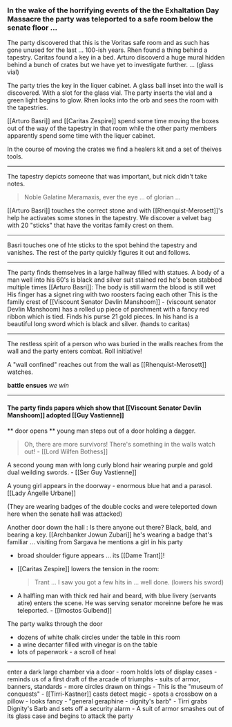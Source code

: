 ### In the wake of the horrifying events of the the Exhaltation Day Massacre the party was teleported to a safe room below the senate floor ...

The party discovered that this is the Voritas safe room and as such has gone unused for the last ... 100-ish years.  Rhen found a thing behind a tapestry.  Caritas found a key in a bed.  Arturo discoverd a huge mural hidden behind a bunch of crates but we have yet to investigate further.  ... (glass vial)

The party tries the key in the liquer cabinet.  A glass ball inset into the wall is discovered.  With a slot for the glass vial. The party inserts the vial and a green light begins to glow.  Rhen looks into the orb and sees the room with the tapestries.

[[Arturo Basri]] and [[Caritas Zespire]] spend some time moving the boxes out of the way of the tapestry in that room while the other party members apparently spend some time with the liquer cabinet.

In the course of moving the crates we find a healers kit and a set of theives tools.

---

The tapestry depicts someone that was important, but nick didn't take notes.

> Noble Galatine Meramaxis, ever the eye ... of glorian ...

[[Arturo Basri]] touches the correct stone and with [[Rhenquist-Merosett]]'s help he activates some stones in the tapestry. We discover a velvet bag with 20 "sticks" that have the voritas family crest on them.

---

Basri touches one of hte sticks to the spot behind the tapestry and vanishes.  The rest of the party quickly figures it out and follows.

---
The party finds themselves in a large hallway filled with statues.  A body of a man well into his 60's is 
	black and silver suit stained red
		he's been stabbed multiple times
[[Arturo Basri]]:
	The body is still warm
		the blood is still wet
	His finger has a signet ring with two roosters facing each other
		This is the family crest of [[Viscount Senator Devlin Manshoom]]  - (viscount senator Devlin Manshoom)
		has a rolled up piece of parchment with a fancy red ribbon which is tied.
		Finds his purse 21 gold pieces.
			In his hand is a beautiful long sword which is black and silver. (hands to caritas)
	
		
---
The restless spirit of a person who was buried in the walls reaches from the wall and the party enters combat.  Roll initiative!

A "wall confined" reaches out from the wall as [[Rhenquist-Merosett]] watches.

**battle ensues** *we win*

---
#### The party finds papers which show that [[Viscount Senator Devlin Manshoom]] adopted [[Guy Vastienne]]

** door opens ** young man steps out of a door holding a dagger.
> Oh, there are more survivors!  There's something in the walls watch out!  - [[Lord Wilfen Bothess]]

A second young man with long curly blond hair wearing purple and gold dual weilding swords.  - [[Ser Guy Vastienne]]

A young girl appears in the doorway - enormous blue hat and a parasol.  [[Lady Angelle Urbane]] 

(They are wearing badges of the double cocks and were teleported down here when the senate hall was attacked)

Another door down the hall : Is there anyone out there?
Black, bald, and bearing a key.  [[Archbanker Jowun Zubari]] 
	he's wearing a badge that's familiar ...
		visiting from Sargava
		he mentions a girl in his party
- broad shoulder figure appears ... its [[Dame Trant]]!

- [[Caritas Zespire]] lowers the tension in the room:  
  > Trant ... I saw you got a few hits in ... well done. (lowers his sword)
  > 
- A halfling man with thick red hair and beard, with blue livery (servants atire) enters the scene.  He was serving senator moreinne before he was teleported.  - [[Imostos Gulbend]]

The party walks through the door
- dozens of white chalk circles under the table in this room
- a wine decanter filled with vinegar is on the table
- lots of paperwork - a scroll of heal

---
enter a dark large chamber via a door
	- room holds lots of display cases
	- reminds us of a first draft of the arcade of triumphs
	- suits of armor, banners, standards
	- more circles drawn on things
	- This is the "museum of conquests"
		- [[Tirri-Kastner]] casts detect magic
			- spots a crossbow on a pillow - looks fancy
			- "general geraphine - dignity's barb"
	- Tirri grabs Dignity's Barb and sets off a security alarm
		- A suit of armor smashes out of its glass case and begins to attack the party










